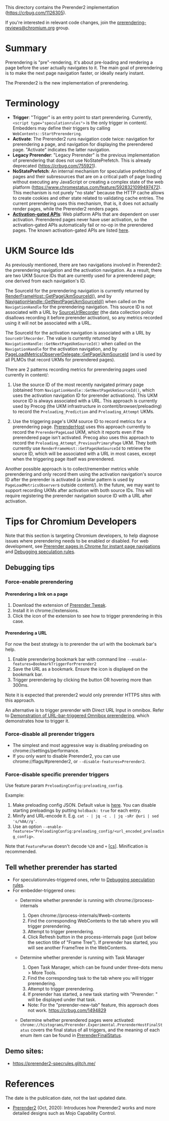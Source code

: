 This directory contains the Prerender2 implementation
(https://crbug.com/1126305).

If you're interested in relevant code changes, join the
prerendering-reviews@chromium.org group.

# Summary

Prerendering is "pre"-rendering, it's about pre-loading and rendering a page
before the user actually navigates to it. The main goal of prerendering is to
make the next page navigation faster, or ideally nearly instant.

The Prerender2 is the new implementation of prerendering.

# Terminology

- **Trigger**: "Trigger" is an entry point to start prerendering. Currently,
  `<script type="speculationrules">` is the only trigger in content/.
  Embedders may define their triggers by calling `WebContents::StartPrerendering`.
- **Activate**: The Prerender2 runs navigation code twice: navigation for
  prerendering a page, and navigation for displaying the prerendered page.
  "Activate" indicates the latter navigation.
- **Legacy Prerender**: "Legacy Prerender" is the previous implementation of
  prerendering that does not use NoStatePrefetch. This is already deprecated
  (https://crbug.com/755921).
- **NoStatePrefetch**: An internal mechanism for speculative prefetching of
  pages and their subresources that are on a critical path of page loading
  without executing any JavaScript or creating a complex state of the web
  platform (https://www.chromestatus.com/feature/5928321099497472). This
  mechanism is not purely "no state" because the HTTP cache allows to create
  cookies and other state related to validating cache entries. The current
  prerendering uses this mechanism, that is, it does not actually render pages,
  while the Prerender2 renders pages.
- **[Activation-gated APIs](https://html.spec.whatwg.org/C/#user-activation-gated-apis)**:
  Web platform APIs that are dependent on user activation. Prerendered pages
  never have user activation, so the activation-gated APIs automatically fail or
  no-op in the prerendered pages. The known activation-gated APIs are listed
  [here](https://wicg.github.io/nav-speculation/prerendering.html#activation-gated).

# UKM Source Ids

As previously mentioned, there are two navigations involved in Prerender2: the
prerendering navigation and the activation navigation. As a result, there are
two UKM Source IDs that are currently used for a prerendered page; one derived
from each navigation's ID.

The SourceId for the prerendering navigation is currently returned by
[RenderFrameHost::GetPageUkmSourceId()](https://source.chromium.org/search?q=symbol:%5Econtent::RenderFrameHost::GetPageUkmSourceId$),
and by [NavigationHandle::GetNextPageUkmSourceId()](https://source.chromium.org/search?q=symbol:%5Econtent::NavigationHandle::GetNextPageUkmSourceId$)
when called on the `NavigationHandle` for the prerendering navigation. This
source ID is not associated with a URL by [SourceUrlRecorder](https://source.chromium.org/search?q=symbol:%5Eukm::internal::SourceUrlRecorderWebContentsObserver$) (the data
collection policy disallows recording it before prerender activation), so any
metrics recorded using it will not be associated with a URL.

The SourceId for the activation navigation is associated with a URL by
`SourceUrlRecorder`. The value is currently returned by
`NavigationHandle::GetNextPageUkmSourceId()` when called on the
`NavigationHandle` for the activation navigation, and by
[PageLoadMetricsObserverDelegate::GetPageUkmSourceId](https://source.chromium.org/search?q=symbol:page_load_metrics::PageLoadMetricsObserverDelegate::GetPageUkmSourceId$)
(and is used by all PLMOs that record UKMs for prerendered pages).

There are 2 patterns recording metrics for prerendering pages used currently in
content/:

1. Use the source ID of the most recently navigated primary page (obtained from
   `NavigationHandle::GetNextPageUkmSourceId()`, which uses the activation
   navigation ID for prerender activations). This UKM source ID is always
   associated with a URL. This approach is currently used by Precog (the UKM
   infrastructure in content/browser/preloading) to record the
   `Preloading_Prediction` and `Preloading_Attempt` UKMs.

2. Use the triggering page's UKM source ID to record metrics for a prerendering
   page. [PrerenderHost](https://source.chromium.org/search?q=symbol:content::PrerenderHost$)
   uses this approach currently to record the `PrerenderPageLoad` UKM, which it
   reports even if the prerendered page isn't activated. Precog also uses this
   approach to record the `Preloading_Attempt_PreviousPrimaryPage` UKM. They
   both currently use `RenderFrameHost::GetPageUkmSourceId` to retrieve the
   source ID, which will be associated with a URL in most cases, except when the
   triggering page itself was prerendered.

Another possible approach is to collect/remember metrics while prerendering and
only record them using the activation navigation's source ID after the prerender
is activated (a similar pattern is used by `PageLoadMetricsObserver`s outside
content/). In the future, we may want to support recording UKMs after activation
with both source IDs. This will require registering the prerender navigation
source ID with a URL after activation.

# Tips for Chromium Developers

Note that this section is targeting Chromium developers, to help diagnose issues where prerendering needs to be enabled or disabled.
For web development, see
[Prerender pages in Chrome for instant page navigations](https://developer.chrome.com/blog/prerender-pages/) and
[Debugging speculation rules](https://developer.chrome.com/blog/debugging-speculation-rules/).

## Debugging tips

### Force-enable prerendering

#### Prerendering a link on a page
1. Download the extension of [Prerender Tweak](https://github.com/toyoshim/Prerender-Tweaks).
2. Install it in chrome://extensions.
3. Click the icon of the extension to see how to trigger prerendering in this
case.

#### Prerendering a URL

For now the best strategy is to prerender the url with the bookmark bar's help.
1. Enable prerendering bookmark bar with command line `--enable-features=BookmarkTriggerForPrerender2`
2. Save the URL as a bookmark. Ensure the icon is displayed on the bookmark bar.
3. Trigger prerendering by clicking the button OR hovering more than 300ms.

Note it is expected that prerender2 would only prerender HTTPS sites with this approach.

An alternative is to trigger prerender with Direct URL Input in omnibox. Refer to
[Demonstration of URL-bar-triggered Omnibox prerendering](https://docs.google.com/document/d/1sUbxYSu1o5G76tA4UW_xxgcfcOn8j6NlJc_Go0Gwb_Q/),
which demonstrates how to trigger it.

### Force-disable all prerender triggers

- The simplest and most aggressive way is disabling preloading on chrome://settings/performance.
- If you only want to disable Prerender2, you can use
  chrome://flags/#prerender2, or `--disable-features=Prerender2`.

### Force-disable specific prerender triggers

Use feature param `PreloadingConfig:preloading_config`.

Example:

1. Make preloading config JSON. Default value is [here](https://source.chromium.org/chromium/chromium/src/+/main:content/browser/preloading/preloading_config.cc?q=kPreloadingConfigParam).
   You can disable starting preloadings by putting `holdback: true` for each entry.
2. Minify and URL-encode it. E.g. `cat - | jq -c . | jq -sRr @uri | sed 's/%0A//g'`.
3. Use an option `--enable-features="PreloadingConfig:preloading_config/<url_encoded_preloading_config>`.

Note that `FeatureParam` doesn't decode `%20` and `+` [[cs](https://source.chromium.org/chromium/chromium/src/+/main:base/metrics/field_trial_params.cc?q=UnescapeValue)].
Minification is recommended.

## Tell whether prerender has started
- For speculationrules-triggered ones, refer to [Debugging speculation rules](https://developer.chrome.com/blog/debugging-speculation-rules/).
- For embedder-triggered ones:
  -  Determine whether prerender is running with chrome://process-internals
     1. Open chrome://process-internals/#web-contents
     2. Find the corresponding WebContents to the tab where you will trigger
     prerendering.
     3. Attempt to trigger prerendering.
     4. Click Refresh button in the process-internals page (just below the section title of "Frame Tree").
     If prerender has started, you will see another FrameTree in the
     WebContents.
  - Determine whether prerender is running with Task Manager
     1. Open Task Manager, which can be found under three-dots menu > More Tools.
     2. Find the corresponding task to the tab where you will trigger prerendering.
     3. Attempt to trigger prerendering.
     4. If prerender has started, a new task starting with "Prerender: " will be displayed under that task.

     * Note: For the "prerender-new-tab" feature, this approach does not work.
     https://crbug.com/1494829
  - Determine whether prerendered pages were activated:
    `chrome://histograms/Prerender.Experimental.PrerenderHostFinalStatus` covers
    the final status of all triggers, and the meaning of each enum item can be found
    in
    [PrerenderFinalStatus](https://source.chromium.org/chromium/chromium/src/+/main:content/browser/preloading/prerender/prerender_final_status.h).


## Demo sites:
- https://prerender2-specrules.glitch.me/


# References

The date is the publication date, not the last updated date.

- [Prerender2](https://docs.google.com/document/d/1P2VKCLpmnNm_cRAjUeE-bqLL0bslL_zKqiNeCzNom_w/edit?usp=sharing) (Oct, 2020): Introduces how Prerender2 works and more detailed designs such as Mojo Capability Control.
